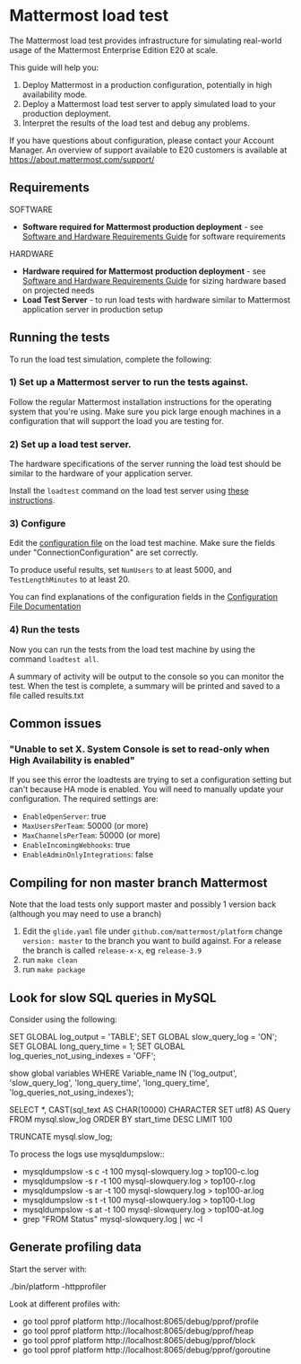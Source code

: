 # Mattermost load test

The Mattermost load test provides infrastructure for simulating real-world usage of the Mattermost Enterprise Edition E20 at scale.

This guide will help you:

1. Deploy Mattermost in a production configuration, potentially in high availability mode.
2. Deploy a Mattermost load test server to apply simulated load to your production deployment.
3. Interpret the results of the load test and debug any problems.

If you have questions about configuration, please contact your Account Manager. An overview of support available to E20 customers is available at https://about.mattermost.com/support/

## Requirements

SOFTWARE

- **Software required for Mattermost production deployment** - see [Software and Hardware Requirements Guide](https://docs.mattermost.com/install/requirements.html) for software requirements

HARDWARE

- **Hardware required for Mattermost production deployment** - see [Software and Hardware Requirements Guide](https://docs.mattermost.com/install/requirements.html) for sizing hardware based on projected needs
- **Load Test Server** - to run load tests with hardware similar to Mattermost application server in production setup

## Running the tests

To run the load test simulation, complete the following:

### 1) Set up a Mattermost server to run the tests against.

Follow the regular Mattermost installation instructions for the operating system that you're using. Make sure you pick large enough machines in a configuration that will support the load you are testing for.

### 2) Set up a load test server.

The hardware specifications of the server running the load test should be similar to the hardware of your application server.

Install the `loadtest` command on the load test server using [these instructions](install-load-test-server.md).

### 3) Configure

Edit the [configuration file](https://github.com/mattermost/mattermost-load-test/blob/master/loadtestconfig.json) on the load test machine. Make sure the fields under "ConnectionConfiguration" are set correctly.

To produce useful results, set `NumUsers` to at least 5000, and `TestLengthMinutes` to at least 20.

You can find explanations of the configuration fields in the [Configuration File Documentation](loadtestconfig.md)

### 4) Run the tests

Now you can run the tests from the load test machine by using the command `loadtest all`.

A summary of activity will be output to the console so you can monitor the test. When the test is complete, a summary will be printed and saved to a file called results.txt

## Common issues

### "Unable to set X. System Console is set to read-only when High Availability is enabled"

If you see this error the loadtests are trying to set a configuration setting but can't because HA mode is enabled. You will need to manually update your configuration. The required settings are:

 - `EnableOpenServer`: true
 - `MaxUsersPerTeam`: 50000 (or more)
 - `MaxChannelsPerTeam`: 50000 (or more)
 - `EnableIncomingWebhooks`: true
 - `EnableAdminOnlyIntegrations`: false

## Compiling for non master branch Mattermost

Note that the load tests only support master and possibly 1 version back (although you may need to use a branch)

1. Edit the `glide.yaml` file under `github.com/mattermost/platform` change `version: master` to the branch you want to build against. For a release the branch is called `release-x-x`, eg `release-3.9`
2. run `make clean`
3. run `make package`

## Look for slow SQL queries in MySQL

Consider using the following:

   SET GLOBAL log_output = 'TABLE';
   SET GLOBAL slow_query_log = 'ON';
   SET GLOBAL long_query_time = 1;
   SET GLOBAL log_queries_not_using_indexes = 'OFF';

   show global variables WHERE Variable_name IN ('log_output', 'slow_query_log', 'long_query_time', 'long_query_time', 'log_queries_not_using_indexes');

   SELECT *, CAST(sql_text AS CHAR(10000) CHARACTER SET utf8) AS Query FROM mysql.slow_log ORDER BY start_time DESC LIMIT 100

   TRUNCATE mysql.slow_log;

To process the logs use mysqldumpslow::
 - mysqldumpslow -s c -t 100 mysql-slowquery.log > top100-c.log
 - mysqldumpslow -s r -t 100 mysql-slowquery.log > top100-r.log
 - mysqldumpslow -s ar -t 100 mysql-slowquery.log > top100-ar.log
 - mysqldumpslow -s t -t 100 mysql-slowquery.log > top100-t.log
 - mysqldumpslow -s at -t 100 mysql-slowquery.log > top100-at.log
 - grep "FROM Status" mysql-slowquery.log | wc -l

## Generate profiling data

Start the server with:

   ./bin/platform -httpprofiler

Look at different profiles with:

   - go tool pprof platform http://localhost:8065/debug/pprof/profile
   - go tool pprof platform http://localhost:8065/debug/pprof/heap
   - go tool pprof platform http://localhost:8065/debug/pprof/block
   - go tool pprof platform http://localhost:8065/debug/pprof/goroutine
